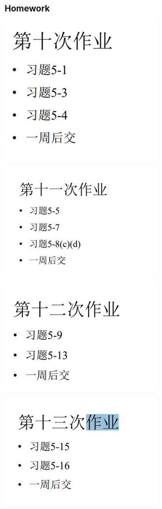 # Homework

![](assets/2022-05-13-09-22-39.png)

![](assets/2022-05-13-09-23-16.png)

![](assets/2022-05-13-09-23-36.png)

![](assets/2022-05-13-09-23-54.png)